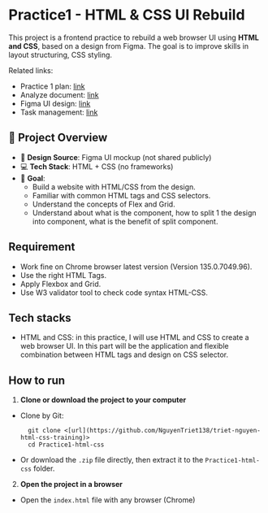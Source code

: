 
# Practice1 - HTML & CSS UI Rebuild

This project is a frontend practice to rebuild a web browser UI using **HTML and CSS**, based on a design from Figma. The goal is to improve skills in layout structuring, CSS styling.

Related links:

- Practice 1 plan: [link](https://docs.google.com/document/d/1cKzNT5TnLhaKU1pSgWnpUj0zf7IM_zg2lTzc_LNLXco/edit?tab=t.5gprxxcpgfwk)
- Analyze document: [link](https://docs.google.com/document/d/1cKzNT5TnLhaKU1pSgWnpUj0zf7IM_zg2lTzc_LNLXco/edit?tab=t.gcp6co8y3cq4)
- Figma UI design: [link](https://www.figma.com/design/YEAoU3aYSzBMD94MmL00bmY7/dreamshare-website-template-areto?node-id=0-2&t=BMzzTgAEfuYN8KTm-0)
- Task management: [link](https://trello.com/b/pptVWDIg/internshiphtml-css-practice1)

## 🚀 Project Overview

- 🎨 **Design Source**: Figma UI mockup (not shared publicly)
- 💻 **Tech Stack**: HTML + CSS (no frameworks)
- 🎯 **Goal**:
  - Build a website with HTML/CSS from the design.
  - Familiar with common HTML tags and CSS selectors.
  - Understand the concepts of Flex and Grid.
  - Understand about what is the component, how to split 1 the design into component, what is the benefit of split component.


## Requirement

- Work fine on Chrome browser latest version (Version 135.0.7049.96).
- Use the right HTML Tags.
- Apply Flexbox and Grid.
- Use W3 validator tool to check code syntax HTML-CSS.

## Tech stacks

- HTML and CSS: in this practice, I will use HTML and CSS to create a web browser UI. In this part will be the application and flexible combination between HTML tags and design on CSS selector.

## How to run

1. **Clone or download the project to your computer**

- Clone by Git:
  ```
    git clone <[url](https://github.com/NguyenTriet138/triet-nguyen-html-css-training)>
    cd Practice1-html-css
  ```
- Or download the `.zip` file directly, then extract it to the `Practice1-html-css` folder.

2. **Open the project in a browser**

- Open the `index.html` file with any browser (Chrome)
